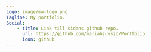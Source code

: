 ```yaml
---
Logo: image/mw-logo.png
Tagline: My portfolio.
Social:
    - title: Link till sidans github repo.
      url: https://github.com/mariabjuvsjo/Portfolio
      icon: github
---
```

